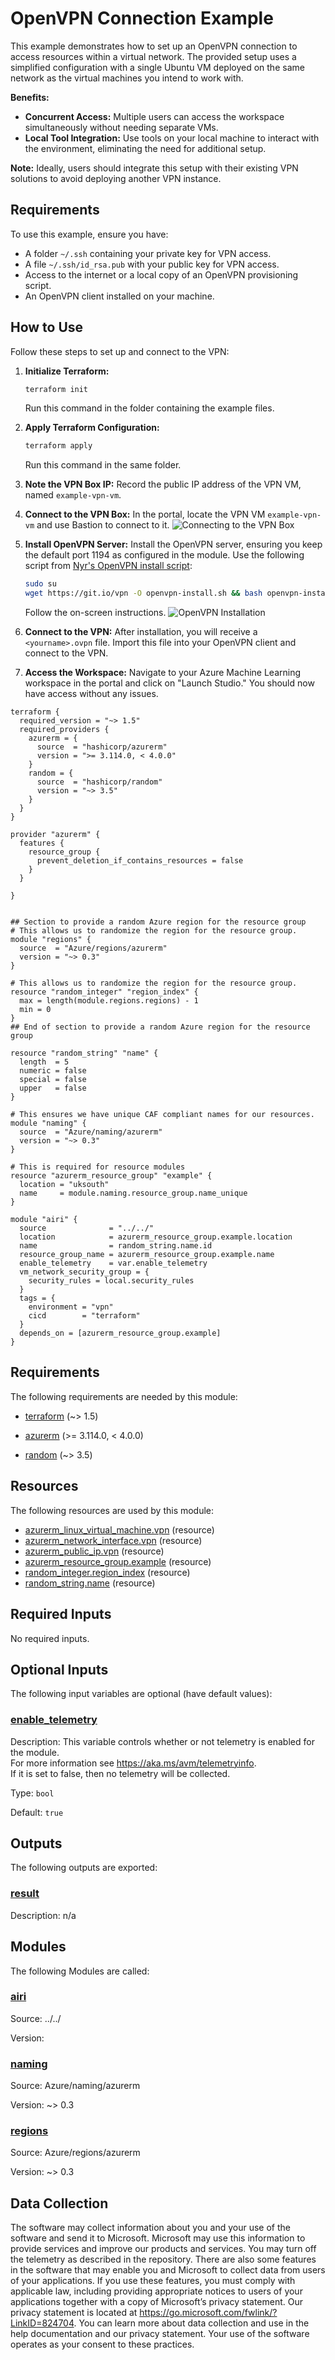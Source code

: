 <!-- BEGIN_TF_DOCS -->
# OpenVPN Connection Example

This example demonstrates how to set up an OpenVPN connection to access resources within a virtual network. The provided setup uses a simplified configuration with a single Ubuntu VM deployed on the same network as the virtual machines you intend to work with.

**Benefits:**
- **Concurrent Access:** Multiple users can access the workspace simultaneously without needing separate VMs.
- **Local Tool Integration:** Use tools on your local machine to interact with the environment, eliminating the need for additional setup.

**Note:** Ideally, users should integrate this setup with their existing VPN solutions to avoid deploying another VPN instance.

## Requirements

To use this example, ensure you have:

- A folder `~/.ssh` containing your private key for VPN access.
- A file `~/.ssh/id_rsa.pub` with your public key for VPN access.
- Access to the internet or a local copy of an OpenVPN provisioning script.
- An OpenVPN client installed on your machine.

## How to Use

Follow these steps to set up and connect to the VPN:

1. **Initialize Terraform:**
   ```bash
   terraform init
   ```
   Run this command in the folder containing the example files.

2. **Apply Terraform Configuration:**
   ```bash
   terraform apply
   ```
   Run this command in the same folder.

3. **Note the VPN Box IP:**
   Record the public IP address of the VPN VM, named `example-vpn-vm`.

4. **Connect to the VPN Box:**
   In the portal, locate the VPN VM `example-vpn-vm` and use Bastion to connect to it.
   ![Connecting to the VPN Box](./midia/bastion\_printscreen.png)

5. **Install OpenVPN Server:**
   Install the OpenVPN server, ensuring you keep the default port 1194 as configured in the module. Use the following script from [Nyr's OpenVPN install script](https://github.com/Nyr/openvpn-install):
   ```bash
   sudo su
   wget https://git.io/vpn -O openvpn-install.sh && bash openvpn-install.sh
   ```
   Follow the on-screen instructions.
   ![OpenVPN Installation](./midia/openvpn\_install.png)

6. **Connect to the VPN:**
   After installation, you will receive a `<yourname>.ovpn` file. Import this file into your OpenVPN client and connect to the VPN.

7. **Access the Workspace:**
   Navigate to your Azure Machine Learning workspace in the portal and click on "Launch Studio." You should now have access without any issues.

```hcl
terraform {
  required_version = "~> 1.5"
  required_providers {
    azurerm = {
      source  = "hashicorp/azurerm"
      version = ">= 3.114.0, < 4.0.0"
    }
    random = {
      source  = "hashicorp/random"
      version = "~> 3.5"
    }
  }
}

provider "azurerm" {
  features {
    resource_group {
      prevent_deletion_if_contains_resources = false
    }
  }

}


## Section to provide a random Azure region for the resource group
# This allows us to randomize the region for the resource group.
module "regions" {
  source  = "Azure/regions/azurerm"
  version = "~> 0.3"
}

# This allows us to randomize the region for the resource group.
resource "random_integer" "region_index" {
  max = length(module.regions.regions) - 1
  min = 0
}
## End of section to provide a random Azure region for the resource group

resource "random_string" "name" {
  length  = 5
  numeric = false
  special = false
  upper   = false
}

# This ensures we have unique CAF compliant names for our resources.
module "naming" {
  source  = "Azure/naming/azurerm"
  version = "~> 0.3"
}

# This is required for resource modules
resource "azurerm_resource_group" "example" {
  location = "uksouth"
  name     = module.naming.resource_group.name_unique
}

module "airi" {
  source              = "../../"
  location            = azurerm_resource_group.example.location
  name                = random_string.name.id
  resource_group_name = azurerm_resource_group.example.name
  enable_telemetry    = var.enable_telemetry
  vm_network_security_group = {
    security_rules = local.security_rules
  }
  tags = {
    environment = "vpn"
    cicd        = "terraform"
  }
  depends_on = [azurerm_resource_group.example]
}
```

<!-- markdownlint-disable MD033 -->
## Requirements

The following requirements are needed by this module:

- <a name="requirement_terraform"></a> [terraform](#requirement\_terraform) (~> 1.5)

- <a name="requirement_azurerm"></a> [azurerm](#requirement\_azurerm) (>= 3.114.0, < 4.0.0)

- <a name="requirement_random"></a> [random](#requirement\_random) (~> 3.5)

## Resources

The following resources are used by this module:

- [azurerm_linux_virtual_machine.vpn](https://registry.terraform.io/providers/hashicorp/azurerm/latest/docs/resources/linux_virtual_machine) (resource)
- [azurerm_network_interface.vpn](https://registry.terraform.io/providers/hashicorp/azurerm/latest/docs/resources/network_interface) (resource)
- [azurerm_public_ip.vpn](https://registry.terraform.io/providers/hashicorp/azurerm/latest/docs/resources/public_ip) (resource)
- [azurerm_resource_group.example](https://registry.terraform.io/providers/hashicorp/azurerm/latest/docs/resources/resource_group) (resource)
- [random_integer.region_index](https://registry.terraform.io/providers/hashicorp/random/latest/docs/resources/integer) (resource)
- [random_string.name](https://registry.terraform.io/providers/hashicorp/random/latest/docs/resources/string) (resource)

<!-- markdownlint-disable MD013 -->
## Required Inputs

No required inputs.

## Optional Inputs

The following input variables are optional (have default values):

### <a name="input_enable_telemetry"></a> [enable\_telemetry](#input\_enable\_telemetry)

Description: This variable controls whether or not telemetry is enabled for the module.  
For more information see <https://aka.ms/avm/telemetryinfo>.  
If it is set to false, then no telemetry will be collected.

Type: `bool`

Default: `true`

## Outputs

The following outputs are exported:

### <a name="output_result"></a> [result](#output\_result)

Description: n/a

## Modules

The following Modules are called:

### <a name="module_airi"></a> [airi](#module\_airi)

Source: ../../

Version:

### <a name="module_naming"></a> [naming](#module\_naming)

Source: Azure/naming/azurerm

Version: ~> 0.3

### <a name="module_regions"></a> [regions](#module\_regions)

Source: Azure/regions/azurerm

Version: ~> 0.3

<!-- markdownlint-disable-next-line MD041 -->
## Data Collection

The software may collect information about you and your use of the software and send it to Microsoft. Microsoft may use this information to provide services and improve our products and services. You may turn off the telemetry as described in the repository. There are also some features in the software that may enable you and Microsoft to collect data from users of your applications. If you use these features, you must comply with applicable law, including providing appropriate notices to users of your applications together with a copy of Microsoft’s privacy statement. Our privacy statement is located at <https://go.microsoft.com/fwlink/?LinkID=824704>. You can learn more about data collection and use in the help documentation and our privacy statement. Your use of the software operates as your consent to these practices.
<!-- END_TF_DOCS -->